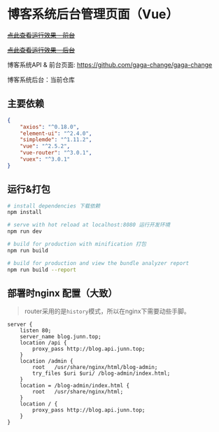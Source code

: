 # 博客系统后台管理页面（Vue）

~~[点此查看运行效果 - 前台](http://blog.junn.top)~~

~~[点此查看运行效果 - 后台](http://blog.junn.top/admin/login)~~

博客系统API & 前台页面: https://github.com/gaga-change/gaga-change

博客系统后台：当前仓库

## 主要依赖

``` json
{
    "axios": "^0.18.0",
    "element-ui": "^2.4.0",
    "simplemde": "^1.11.2",
    "vue": "^2.5.2",
    "vue-router": "^3.0.1",
    "vuex": "^3.0.1"
}
```

## 运行&打包

``` bash
# install dependencies 下载依赖
npm install

# serve with hot reload at localhost:8080 运行开发环境
npm run dev

# build for production with minification 打包
npm run build

# build for production and view the bundle analyzer report
npm run build --report
```
## 部署时nginx 配置（大致）

> router采用的是`history`模式，所以在nginx下需要动些手脚。

``` nginx
server { 
    listen 80;
    server_name blog.junn.top;
    location /api {
        proxy_pass http://blog.api.junn.top;
    }
    location /admin {
        root   /usr/share/nginx/html/blog-admin;
        try_files $uri $uri/ /blog-admin/index.html;
    }
    location = /blog-admin/index.html {
        root   /usr/share/nginx/html;
    }
    location / {
        proxy_pass http://blog.api.junn.top;
    }
}
```
